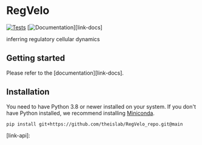 # RegVelo

[![Tests][badge-tests]][link-tests]
[![Documentation][badge-docs]][link-docs]

[badge-tests]: https://img.shields.io/github/actions/workflow/status/theislab/RegVelo_repo/test.yml?branch=main
[link-tests]: https://github.com/theislab/RegVelo_repo/actions/workflows/test.yml
[badge-docs]: https://img.shields.io/readthedocs/RegVelo

inferring regulatory cellular dynamics

## Getting started

Please refer to the [documentation][link-docs].

## Installation

You need to have Python 3.8 or newer installed on your system. If you don't have
Python installed, we recommend installing [Miniconda](https://docs.conda.io/en/latest/miniconda.html).

```bash
pip install git+https://github.com/theislab/RegVelo_repo.git@main
```


[scverse-discourse]: https://discourse.scverse.org/
[issue-tracker]: https://github.com/yoseflab/velovi/issues
[changelog]: 
[link-docs]: 
[link-api]: 
